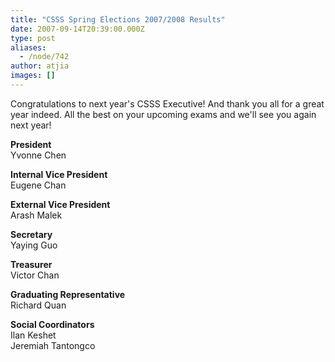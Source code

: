 ```yaml
---
title: "CSSS Spring Elections 2007/2008 Results"
date: 2007-09-14T20:39:00.000Z
type: post
aliases:
  - /node/742
author: atjia
images: []
---
```


<div class="field field-name-body field-type-text-with-summary field-label-hidden"><div class="field-items"><div class="field-item even"><p>Congratulations to next year&apos;s CSSS Executive!  And thank you all for a great year indeed.  All the best on your upcoming exams and we&apos;ll see you again next year!</p>
<p><strong>President</strong><br>
Yvonne Chen</p>
<p><strong>Internal Vice President</strong><br>
Eugene Chan</p>
<p><strong>External Vice President</strong><br>
Arash Malek</p>
<p><strong>Secretary</strong><br>
Yaying Guo</p>
<p><strong>Treasurer</strong><br>
Victor Chan</p>
<p><strong>Graduating Representative</strong><br>
Richard Quan</p>
<p><strong>Social Coordinators</strong><br>
Ilan Keshet<br>
Jeremiah Tantongco</p>
</div></div></div>    <footer>
          </footer>
